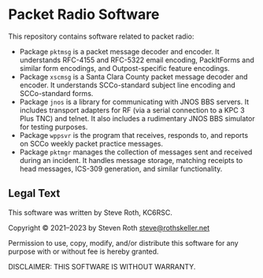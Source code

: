 # Packet Radio Software

This repository contains software related to packet radio:

* Package `pktmsg` is a packet message decoder and encoder.  It understands
  RFC-4155 and RFC-5322 email encoding, PackItForms and similar form encodings,
  and Outpost-specific feature encodings.
* Package `xscmsg` is a Santa Clara County packet message decoder and encoder.
  It understands SCCo-standard subject line encoding and SCCo-standard forms.
* Package `jnos` is a library for communicating with JNOS BBS servers.  It
  includes transport adapters for RF (via a serial connection to a KPC 3 Plus
  TNC) and telnet.  It also includes a rudimentary JNOS BBS simulator for
  testing purposes.
* Package `wppsvr` is the program that receives, responds to, and reports on
  SCCo weekly packet practice messages.
* Package `pktmgr` manages the collection of messages sent and received during
  an incident.  It handles message storage, matching receipts to head messages,
  ICS-309 generation, and similar functionality.

## Legal Text

This software was written by Steve Roth, KC6RSC.

Copyright © 2021–2023 by Steven Roth <steve@rothskeller.net>

Permission to use, copy, modify, and/or distribute this software for any purpose
with or without fee is hereby granted.

DISCLAIMER: THIS SOFTWARE IS WITHOUT WARRANTY.
